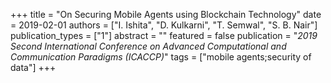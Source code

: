 +++
title = "On Securing Mobile Agents using Blockchain Technology"
date = 2019-02-01
authors = ["I. Ishita", "D. Kulkarni", "T. Semwal", "S. B. Nair"]
publication_types = ["1"]
abstract = ""
featured = false
publication = "*2019 Second International Conference on Advanced Computational and Communication Paradigms (ICACCP)*"
tags = ["mobile agents;security of data"]
+++

